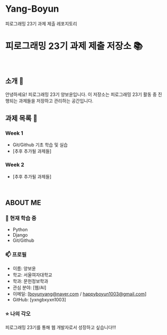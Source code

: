 # Yang-Boyun
피로그래밍 23기 과제 제출 레포지토리

# 피로그래밍 23기 과제 제출 저장소 📚
<br>

## 소개 🚀
안녕하세요! 피로그래밍 23기 양보윤입니다.
이 저장소는 피로그래밍 23기 활동 중 진행되는 과제들을 저장하고 관리하는 공간입니다.
<br>

## 과제 목록 📕
### Week 1
- Git/Github 기초 학습 및 실습
- [추후 추가될 과제들]

### Week 2
- [추후 추가될 과제들]
<br>

## ABOUT ME
### 🌱 현재 학습 중
- Python
- Django
- Git/Github

### 📫 프로필
- 이름: 양보윤
- 학교: 서울여자대학교
- 학과: 문헌정보학과
- 관심 분야: [웹/AI]
- 이메일: [boyunyang@naver.com / happyboyun1003@gmail.com]
- GitHub: [yxngbxyxn1003]

### ⭐ 나의 각오
피로그래밍 23기를 통해
웹 개발자로서 성장하고 싶습니다!!!